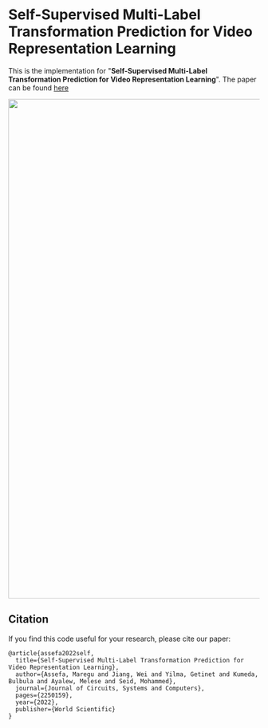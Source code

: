 # Self-Supervised Multi-Label Transformation Prediction for Video Representation Learning
This is the implementation for "**Self-Supervised Multi-Label Transformation Prediction for Video Representation Learning**". The paper can be found [here](https://www.worldscientific.com/doi/abs/10.1142/S0218126622501596)

<img src = './figures/mltp.png' width="1000">


## Citation
If you find this code useful for your research, please cite our paper:

    @article{assefa2022self,
      title={Self-Supervised Multi-Label Transformation Prediction for Video Representation Learning},
      author={Assefa, Maregu and Jiang, Wei and Yilma, Getinet and Kumeda, Bulbula and Ayalew, Melese and Seid, Mohammed},
      journal={Journal of Circuits, Systems and Computers},
      pages={2250159},
      year={2022},
      publisher={World Scientific}
    }
